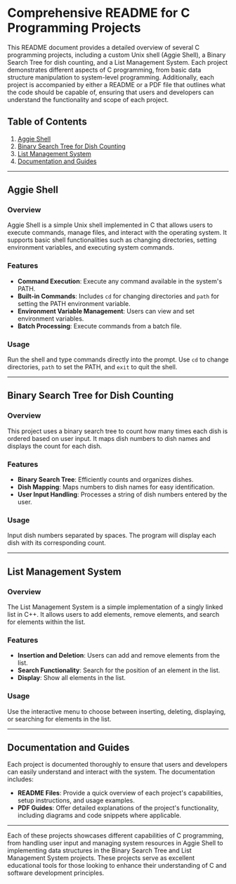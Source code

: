 # Comprehensive README for C Programming Projects

This README document provides a detailed overview of several C programming projects, including a custom Unix shell (Aggie Shell), a Binary Search Tree for dish counting, and a List Management System. Each project demonstrates different aspects of C programming, from basic data structure manipulation to system-level programming. Additionally, each project is accompanied by either a README or a PDF file that outlines what the code should be capable of, ensuring that users and developers can understand the functionality and scope of each project.

## Table of Contents

1. [Aggie Shell](#aggie-shell)
2. [Binary Search Tree for Dish Counting](#binary-search-tree-for-dish-counting)
3. [List Management System](#list-management-system)
4. [Documentation and Guides](#documentation-and-guides)

---

## Aggie Shell

### Overview

Aggie Shell is a simple Unix shell implemented in C that allows users to execute commands, manage files, and interact with the operating system. It supports basic shell functionalities such as changing directories, setting environment variables, and executing system commands.

### Features

- **Command Execution**: Execute any command available in the system's PATH.
- **Built-in Commands**: Includes `cd` for changing directories and `path` for setting the PATH environment variable.
- **Environment Variable Management**: Users can view and set environment variables.
- **Batch Processing**: Execute commands from a batch file.

### Usage

Run the shell and type commands directly into the prompt. Use `cd` to change directories, `path` to set the PATH, and `exit` to quit the shell.

---

## Binary Search Tree for Dish Counting

### Overview

This project uses a binary search tree to count how many times each dish is ordered based on user input. It maps dish numbers to dish names and displays the count for each dish.

### Features

- **Binary Search Tree**: Efficiently counts and organizes dishes.
- **Dish Mapping**: Maps numbers to dish names for easy identification.
- **User Input Handling**: Processes a string of dish numbers entered by the user.

### Usage

Input dish numbers separated by spaces. The program will display each dish with its corresponding count.

---

## List Management System

### Overview

The List Management System is a simple implementation of a singly linked list in C++. It allows users to add elements, remove elements, and search for elements within the list.

### Features

- **Insertion and Deletion**: Users can add and remove elements from the list.
- **Search Functionality**: Search for the position of an element in the list.
- **Display**: Show all elements in the list.

### Usage

Use the interactive menu to choose between inserting, deleting, displaying, or searching for elements in the list.

---

## Documentation and Guides

Each project is documented thoroughly to ensure that users and developers can easily understand and interact with the system. The documentation includes:

- **README Files**: Provide a quick overview of each project's capabilities, setup instructions, and usage examples.
- **PDF Guides**: Offer detailed explanations of the project's functionality, including diagrams and code snippets where applicable.



---

Each of these projects showcases different capabilities of C programming, from handling user input and managing system resources in Aggie Shell to implementing data structures in the Binary Search Tree and List Management System projects. These projects serve as excellent educational tools for those looking to enhance their understanding of C and software development principles.
